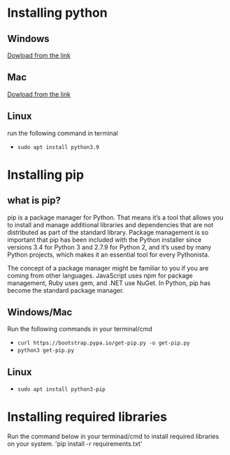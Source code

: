 # Installing python 

## Windows 
[Dowload from the link](https://www.python.org/downloads/release/python-396/)
## Mac
[Dowload from the link](https://www.python.org/downloads/release/python-396/)
## Linux
run the following command in terminal
* `sudo apt install python3.9`


# Installing pip 

## what is pip? 
pip is a package manager for Python. That means it’s a tool that allows you to install and manage additional libraries and dependencies that are not distributed as part of the standard library. Package management is so important that pip has been included with the Python installer since versions 3.4 for Python 3 and 2.7.9 for Python 2, and it’s used by many Python projects, which makes it an essential tool for every Pythonista.

The concept of a package manager might be familiar to you if you are coming from other languages. JavaScript uses npm for package management, Ruby uses gem, and .NET use NuGet. In Python, pip has become the standard package manager.

## Windows/Mac
Run the following commands in your terminal/cmd
* `curl https://bootstrap.pypa.io/get-pip.py -o get-pip.py`
* `python3 get-pip.py`

## Linux
* `sudo apt install python3-pip`


# Installing required libraries 
Run the command below in your terminad/cmd to install required libraries on your system.
'pip install -r requirements.txt'
